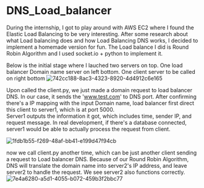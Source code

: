 # DNS_Load_balancer

During the internship, I got to play around with AWS EC2 where I found the Elastic Load Balancing to be very interesting. After some research about what Load balancing does and how Load Balancing DNS works, I decided to implement a homemade version for fun.
The Load balance  I did is Round Robin Algorithm and I used socket.io + python to implement it. 


Below is the initial stage where I lauched two servers on top. One load balancer Domain name server on left bottom. One client server to be called on right bottom
![742cc188-8ac3-4323-8920-4d4912c6e165](https://user-images.githubusercontent.com/13871858/28246397-c5392b74-69cd-11e7-91af-2155c8116790.png)




Upon called the client.py, we just made a domain request to load balancer DNS. In our case, it sends the 'www.test.com' to DNS port.
After confirming there's a IP mapping with the input Domain name, load balancer first direct this client to server1, which is at port 5000.  
Server1 outputs the information it got, which includes time, sender IP, and request message. In real development, if there's a database connected, server1 would be able to actually process the request from client.


![1fdb1b55-f269-48af-bb41-e199d47f94cb](https://user-images.githubusercontent.com/13871858/28246399-c8ef4618-69cd-11e7-8287-fdd94087700a.png)






now we call client.py another time, which can be just another client sending a request to Load balancer DNS. Because of our Round Robin Algorithm, DNS will translate the domain name into server2's IP address, and leave server2 to handle the request.
We see server2 also functions correctly.
![7e4a6280-a5d1-4055-b072-459b3f2bbc77](https://user-images.githubusercontent.com/13871858/28246401-cc5475b2-69cd-11e7-9f2c-ba42df780d51.png)
